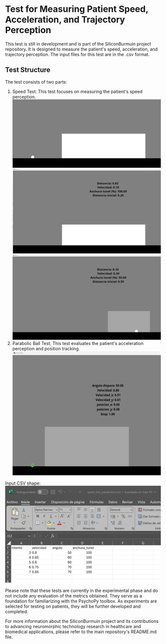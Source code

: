# Test for Measuring Patient Speed, Acceleration, and Trajectory Perception

This test is still in development and is part of the SiliconBurmuin project repository. It is designed to measure the patient's speed, acceleration, and trajectory perception. The input files for this test are in the .csv format.

## Test Structure

The test consists of two parts:

1. Speed Test: This test focuses on measuring the patient's speed perception. ![alt text](image-2.png)![alt text](image-4.png)![alt text](image-5.png)
2. Parabolic Ball Test: This test evaluates the patient's acceleration perception and position tracking.![alt text](image-3.png)

Input CSV shape: ![alt text](image.png)

Please note that these tests are currently in the experimental phase and do not include any evaluation of the metrics obtained. They serve as a foundation for familiarizing with the PsychoPy toolbox. As experiments are selected for testing on patients, they will be further developed and completed.

For more information about the SiliconBurmuin project and its contributions to advancing neuromorphic technology research in healthcare and biomedical applications, please refer to the main repository's README.md file.

